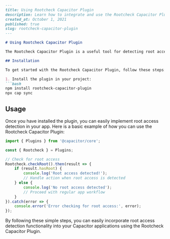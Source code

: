 ```markdown
---
title: Using Rootcheck Capacitor Plugin
description: Learn how to integrate and use the Rootcheck Capacitor Plugin in your Capacitor-powered applications.
created_at: October 1, 2021
published: true
slug: rootcheck-capacitor-plugin
---

# Using Rootcheck Capacitor Plugin

The Rootcheck Capacitor Plugin is a useful tool for detecting root access on Android devices within Capacitor apps. By integrating this plugin, you can enhance the security of your application and protect it from potential security threats.

## Installation

To get started with the Rootcheck Capacitor Plugin, follow these steps:

1. Install the plugin in your project:
```bash
npm install rootcheck-capacitor-plugin
npx cap sync
```

## Usage

Once you have installed the plugin, you can easily implement root access detection in your app. Here is a basic example of how you can use the Rootcheck Capacitor Plugin:

```typescript
import { Plugins } from '@capacitor/core';

const { Rootcheck } = Plugins;

// Check for root access
Rootcheck.checkRoot().then(result => {
    if (result.hasRoot) {
        console.log('Root access detected!');
        // Handle action when root access is detected
    } else {
        console.log('No root access detected');
        // Proceed with regular app workflow
    }
}).catch(error => {
    console.error('Error checking for root access:', error);
});
```

By following these simple steps, you can easily incorporate root access detection functionality into your Capacitor applications using the Rootcheck Capacitor Plugin.
```
